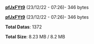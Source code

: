 [**pfJxFYt9**](/data/pfJxFYt9.txt) (23/12/22 - 07:26)- 346 bytes

[**pfJxFYt9**](/data/pfJxFYt9.txt) (23/12/22 - 07:26)- 346 bytes

**Total Datas**: 1372

**Total Size**: 8.23 MB / 8.2 MB